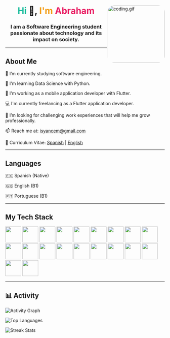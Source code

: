 <div id="header">
  <img align="right" alt="coding.gif" style="border-radius:20px" src="https://media4.giphy.com/media/HscDLzkO8EOTmgkhQP/giphy.gif?cid=ecf05e47j7no0qquyx2bh6qy65svssq41jlpw71b9sujgzds&ep=v1_gifs_search&rid=giphy.gif&ct=g" width="180" />
  <h1 align="center"><span style="color: #1abc9c">Hi</span> 👋, <span style="color: #f39c12">I'm </span><span style="color: #e91e63">Abraham</span></h1>
  <h3 align="center">I am a Software Engineering student passionate about technology and its impact on society.</h3>
</div>

---

<div>
  <h2>About Me</h2>
  <p>🔭 I’m currently studying software engineering.</p>
  <p>🌱 I'm learning Data Science with Python.</p>
  <p>📱 I'm working as a mobile application developer with Flutter.</p>
  <p>💻 I'm currently freelancing as a Flutter application developer.</p>
  <p>🤝 I’m looking for challenging work experiences that will help me grow professionally.</p>
  <p>📫 Reach me at: <a href="mailto:isyancem@gmail.com">isyancem@gmail.com</a></p>
  <p>📄 Curriculum Vitae: <a href="https://drive.google.com/file/d/1SH8MlOpJIWpa7bp47eoknQ9bhjTCjAf9/view?usp=sharing" target="_blank">Spanish</a> | <a href="https://drive.google.com/file/d/1izSBShSMhhhu-s5hg_RQWG3jLVZczCSC/view?usp=sharing" target="_blank">English</a></p>
</div>

---

<div>
  <h2>Languages</h2>
  <p>🇪🇸 Spanish (Native)</p>
  <p>🇬🇧 English (B1)</p>
  <p>🇵🇹 Portuguese (B1)</p>
</div>

---

<div>
  <h2>My Tech Stack</h2>
  <p>
    <img src="https://cdn.jsdelivr.net/gh/devicons/devicon/icons/html5/html5-original-wordmark.svg" width="50" height="50"/>
    <img src="https://cdn.jsdelivr.net/gh/devicons/devicon/icons/css3/css3-original-wordmark.svg" width="50" height="50"/>
    <img src="https://cdn.jsdelivr.net/gh/devicons/devicon/icons/javascript/javascript-original.svg" width="50" height="50"/>
    <img src="https://cdn.jsdelivr.net/gh/devicons/devicon/icons/react/react-original-wordmark.svg" width="50" height="50"/>
    <img src="https://cdn.jsdelivr.net/gh/devicons/devicon/icons/php/php-original.svg" width="50" height="50"/>
    <img src="https://cdn.jsdelivr.net/gh/devicons/devicon/icons/laravel/laravel-original.svg" width="50" height="50"/>
    <img src="https://cdn.jsdelivr.net/gh/devicons/devicon/icons/codeigniter/codeigniter-plain-wordmark.svg" width="50" height="50"/>
    <img src="https://cdn.jsdelivr.net/gh/devicons/devicon/icons/python/python-original-wordmark.svg" width="50" height="50"/>
    <img src="https://cdn.jsdelivr.net/gh/devicons/devicon/icons/fastapi/fastapi-original.svg" width="50" height="50"/>
    <img src="https://cdn.jsdelivr.net/gh/devicons/devicon/icons/dart/dart-original.svg" width="50" height="50"/>
    <img src="https://cdn.jsdelivr.net/gh/devicons/devicon/icons/flutter/flutter-original.svg" width="50" height="50"/>
    <img src="https://cdn.jsdelivr.net/gh/devicons/devicon/icons/mongodb/mongodb-original-wordmark.svg" width="50" height="50"/>
    <img src="https://cdn.jsdelivr.net/gh/devicons/devicon/icons/mysql/mysql-original-wordmark.svg" width="50" height="50"/>
    <img src="https://cdn.jsdelivr.net/gh/devicons/devicon/icons/vscode/vscode-original-wordmark.svg" width="50" height="50"/>
    <img src="https://cdn.jsdelivr.net/gh/devicons/devicon/icons/visualstudio/visualstudio-original.svg" width="50" height="50"/>
    <img src="https://cdn.jsdelivr.net/gh/devicons/devicon/icons/unity/unity-original.svg" width="50" height="50"/>
    <img src="https://cdn.jsdelivr.net/gh/devicons/devicon/icons/git/git-original.svg" width="50" height="50"/>
    <img src="https://cdn.jsdelivr.net/gh/devicons/devicon/icons/github/github-original-wordmark.svg" width="50" height="50"/>
    <img src="https://cdn.jsdelivr.net/gh/devicons/devicon/icons/postman/postman-original.svg" width="50" height="50"/>
    <img src="https://cdn.jsdelivr.net/gh/devicons/devicon/icons/figma/figma-original.svg" width="50" height="50"/>                                             
  </p>
</div>

---

<div>
  <h2>📊 Activity</h2>
  <p>
    <img src="https://github-readme-activity-graph.vercel.app/graph?username=isyancem&custom_title=Last%2031%20Days&theme=github&area=true&hide_border=true&bg_color=efeded" alt="Activity Graph"/>
  </p>
  <p>
    <img src="https://github-readme-stats.vercel.app/api/top-langs/?username=isyancem&layout=compact&custom_title=Lo%20que%20m%C3%A1s%20uso%20&hide_title=false&langs_count=10&card_width=230&bg_color=efeded&title_color=676565&text_color=676565&hide_border=false&border_color=293036ff&line_height=20" alt="Top Languages"/>
  </p>
  <p>
    <img src="http://github-readme-streak-stats.herokuapp.com?user=isyancem&theme=radical&hide_border=true&background=efeded&dates=293036&ring=60BEDC&sideNums=676565&currStreakLabel=676565&currStreakNum=36CF21&fire=FF6247&sideLabels=676565" alt="Streak Stats"/>
  </p>
</div>

